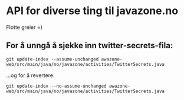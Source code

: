 API for diverse ting til javazone.no
=======

Flotte greier =)

## For å unngå å sjekke inn twitter-secrets-fila:

    git update-index --assume-unchanged awazone-web/src/main/java/no/javazone/activities/TwitterSecrets.java

...og for å revertere:

    git update-index --no-assume-unchanged awazone-web/src/main/java/no/javazone/activities/TwitterSecrets.java